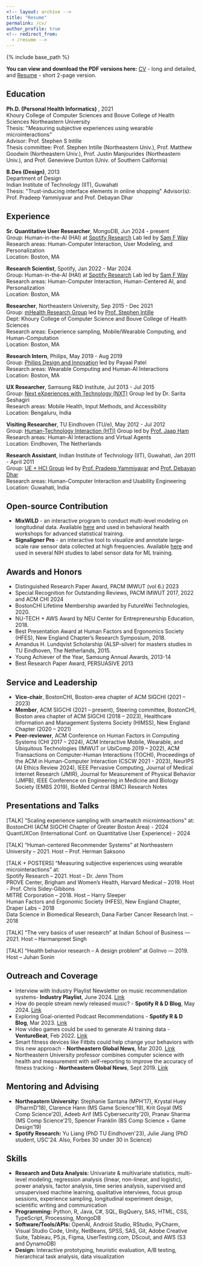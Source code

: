 ```yaml
---
<!-- layout: archive -->
title: "Resume"
permalink: /cv/
author_profile: true
<!-- redirect_from:
  - /resume -->
---
```


{% include base_path %}

**You can view and download the PDF versions here:** [CV](https://drive.google.com/file/d/1xOCOQZxYtP1I71AyhWVDNaNfC-WCjlyv/view?usp=drive_link) - long and detailed, and [Resume](https://drive.google.com/file/d/1cfWSLJYJeraVWwh9El8bNpDyAMDCXphC/view?usp=drive_link) - short 2-page version.

Education
------
**Ph.D. (Personal Health Informatics)** , 2021  
Khoury College of Computer Sciences and Bouve College of Health Sciences
Northeastern University  
Thesis: "Measuring subjective experiences using wearable microinteractions"   
Advisor: Prof. Stephen S Intille   
Thesis committee: Prof. Stephen Intille (Northeastern Univ.), Prof. Matthew Goodwin (Northeastern Univ.), Prof. Justin Manjourides (Northeastern Univ.), and Prof. Genevieve Dunton (Univ. of Southern California)

**B.Des (Design)**, 2013   
Department of Design   
Indian Institute of Technology (IIT), Guwahati   
Thesis: "Trust-inducing interface elements in online shopping" 
Advisor(s): Prof. Pradeep Yammiyavar and Prof. Debayan Dhar   

Experience
------
**Sr. Quantitative User Researcher**, MongoDB, Jun 2024 - present   
Group: Human-in-the-AI (HAI) at [Spotify Research](https://research.atspotify.com/) Lab led by [Sam F Way](http://samfway.com/)   
Research areas: Human-Computer Interaction, User Modeling, and Personalization   
Location: Boston, MA

**Research Scientist**, Spotify, Jan 2022 - Mar 2024   
Group: Human-in-the-AI (HAI) at [Spotify Research](https://research.atspotify.com/) Lab led by [Sam F Way](http://samfway.com/)   
Research areas: Human-Computer Interaction, Human-Centered AI, and Personalization   
Location: Boston, MA   

**Researcher**, Northeastern University, Sep 2015 - Dec 2021   
Group: [mHealth Research Group](https://www.mhealthgroup.org/) led by [Prof. Stephen Intille](https://www.khoury.northeastern.edu/home/intille/)    
Dept: Khoury College of Computer Science and Bouve College of Health Sciences    
Research areas: Experience sampling, Mobile/Wearable Computing, and Human-Computation    
Location: Boston, MA    
 
**Research Intern**, Philips, May 2019 - Aug 2019   
Group: [Philips Design and Innovation](https://www.philips.com/a-w/about/innovation/experience-design.html) led by Payaal Patel    
Research areas: Wearable Computing and Human-AI Interactions    
Location: Boston, MA    
 
**UX Researcher**, Samsung R&D Institute, Jul 2013 - Jul 2015    
Group: [Next eXperiences with Technology (NXT)](https://research.samsung.com/sri-b) Group led by Dr. Sarita Seshagiri   
Research areas: Mobile Health, Input Methods, and Accessibility   
Location: Bengaluru, India   

**Visiting Researcher**, TU Eindhoven (TU/e), May 2012 - Jul 2012    
Group: [Human-Technology Interaction (HTI)](https://www.tue.nl/en/research/research-groups/innovation-sciences/human-technology-interaction) Group led by [Prof. Jaap Ham](https://www.tue.nl/en/research/researchers/jaap-ham)    
Research areas: Human-AI Interactions and Virtual Agents    
Location: Eindhoven, The Netherlands    

**Research Assistant**, Indian Institute of Technology (IIT), Guwahati, Jan 2011 - April 2011    
Group: [UE + HCI Group](https://iitg.ac.in/uelab/) led by [Prof. Pradeep Yammiyavar](https://www.iitg.ac.in/design/portfolio/py/Prof.%20Pradeep%20Gururaj%20Yammiyavar%20_%20Department%20of%20Design.html) and [Prof. Debayan Dhar](https://www.iitg.ac.in/design/portfolio/DebayanDharWebsite/index.html)    
Research areas: Human-Computer Interaction and Usability Engineering    
Location: Guwahati, India    
  
Open-source Contribution
------
* **MixWILD** - an interactive program to conduct multi-level modeling on longitudinal data. Available [here](https://reach-lab.github.io/MixWildGUI/) and used in behavioral health workshops for advanced statistical training.
* **Signaligner Pro** - an interactive tool to visualize and annotate large-scale raw sensor data collected at high frequencies. Available [here](https://signaligner.org/) and used in several NIH studies to label sensor data for ML training.

Awards and Honors
------
* Distinguished Research Paper Award, PACM IMWUT (vol 6.) 2023  
* Special Recognition for Outstanding Reviews, PACM IMWUT 2017, 2022 and ACM CHI 2024
* BostonCHI Lifetime Membership awarded by FutureWei Technologies, 2020.
* NU-TECH + AWS Award by NEU Center for Entrepreneurship Education, 2018.
* Best Presentation Award at Human Factors and Ergonomics Society (HFES), New England Chapter’s Research Symposium, 2018.
* Amandus H. Lundqvist Scholarship (ALSP-silver) for masters studies in TU Eindhoven, The Netherlands, 2015.
* Young Achiever of the Year, Samsung Annual Awards, 2013-14
* Best Research Paper Award, PERSUASIVE 2013

Service and Leadership
------
* **Vice-chair**, BostonCHI, Boston-area chapter of ACM SIGCHI (2021 – 2023)
* **Member**, ACM SIGCHI (2021 – present), Steering committee, BostonCHI, Boston area chapter of ACM SIGCHI (2018 – 2023), Healthcare Information and Management Systems Society (HIMSS), New England Chapter (2020 – 2021)
* **Peer-reviewer**, ACM Conference on Human Factors in Computing Systems (CHI 2017 – 2024), ACM Interactive Mobile, Wearable, and Ubiquitous Technologies (IMWUT or UbiComp 2019 – 2022), ACM Transactions on Computer-Human Interactions (TOCHI), Proceedings of the ACM in Human-Computer Interaction (CSCW 2021 - 2023), NeurIPS (AI Ethics Review 2024), IEEE Pervasive Computing, Journal of Medical Internet Research (JMIR), Journal for Measurement of Physical Behavior (JMPB), IEEE Conference on Engineering in Medicine and Biology Society (EMBS 2019), BioMed Central (BMC) Research Notes

Presentations and Talks
------
[TALK] “Scaling experience sampling with smartwatch microinteactions" at:
BostonCHI (ACM SIGCHI Chapter of Greater Boston Area) - 2024
QuantUXCon (International Conf. on Quantitative User Experience) - 2024

[TALK] “Human-centered Recommender Systems” at Northeastern University – 2021. Host – Prof. Herman Saksono

[TALK + POSTERS] “Measuring subjective experiences using wearable microinteractions” at:   
Spotify Research – 2021. Host – Dr. Jenn Thom   
PROVE Center, Brigham and Women’s Health, Harvard Medical – 2019. Host - Prof. Chris Sidey-Gibbons    
MITRE Corporation – 2018. Host – Harry Sleeper   
Human Factors and Ergonomic Society (HFES), New England Chapter, Draper Labs – 2018   
Data Science in Biomedical Research, Dana Farber Cancer Research Inst. – 2018   
  
[TALK] “The very basics of user research” at Indian School of Business — 2021. Host – Harmanpreet Singh

[TALK] “Health behavior research – A design problem” at GoInvo — 2019. Host – Juhan Sonin

Outreach and Coverage
------
* Interview with Industry Playlist Newsletter on music recommendation systems- **Industry Playlist**, June 2024. [Link]([https://research.atspotify.com/2024/05/how-do-people-stream-newly-released-music/](https://theindustryplaylist.substack.com/p/things-im-thinking-about-d1c))
* How do people stream newly released music? - **Spotify R & D Blog**, May 2024. [Link](https://research.atspotify.com/2024/05/how-do-people-stream-newly-released-music/)
* Exploring Goal-oriented Podcast Recommendations - **Spotify R & D Blog**, Mar 2023. [Link](https://research.atspotify.com/2023/03/exploring-goal-oriented-podcast-recommendations/)
* How video games could be used to generate AI training data - **VentureBeat**, Feb 2022. [Link](https://venturebeat.com/ai/how-video-games-could-be-used-to-generate-ai-training-data/)
* Smart fitness devices like Fitbits could help change your behaviors with this new approach - **Northeastern Global News**, Mar 2020. [Link](https://news.northeastern.edu/litmus/smart-fitness-devices-like-fitbits-could-help-change-your-behaviors-with-this-new-approach/)
* Northeastern University professor combines computer science with health and measurement with self-reporting to improve the accuracy of fitness tracking - **Northeastern Global News**, Sept 2019. [Link](https://news.northeastern.edu/2019/09/05/northeastern-university-professor-combines-computer-science-with-health-and-measurement-with-self-reporting-to-improve-accuracy-of-fitness-tracking/)

Mentoring and Advising
------
* **Northeastern University:** Stephanie Santana (MPH’17), Krystal Huey (PharmD’18), Clarence Hann (MS Game Science’19), Krit Goyal (MS Comp Science’20), Adeeb Arif (MS Cybersecurity’20), Pranav Sharma (MS Comp Science’21), Spencer Franklin (BS Comp Science + Game Design’19)
* **Spotify Research:** Yu Liang (PhD TU Eindhoven'23), Julie Jiang (PhD student, USC'24. Also, Forbes 30 under 30 in Science)

Skills
------
* **Research and Data Analysis:** Univariate & multivariate statistics, multi-level modeling, regression analysis (linear, non-linear, and logistic), power analysis, factor analysis, time series analysis, supervised and unsupervised machine learning, qualitative interviews, focus group sessions, experience sampling, longitudinal experiment design, scientific writing and communication
* **Programming:** Python, R, Java, C#, SQL, BigQuery, SAS, HTML, CSS, TypeScript, Processing, MongoDB
* **Software/Tools/APIs:** OpenAI, Android Studio, RStudio, PyCharm, Visual Studio Code, Unity, NetBeans, SPSS, SAS, Git, Adobe Creative Suite, Tableau, P5.js, Figma, UserTesting.com, DScout, and AWS (S3 and DynamoDB)
* **Design:** Interactive prototyping, heuristic evaluation, A/B testing, hierarchical task analysis, data visualization
